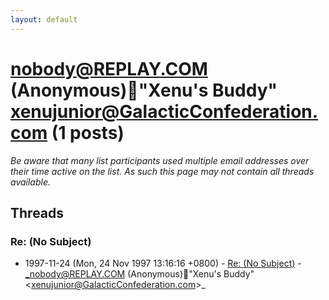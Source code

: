 ```yaml
---
layout: default
---
```


# nobody@REPLAY.COM (Anonymous)"Xenu's Buddy" <xenujunior@GalacticConfederation.com> (1 posts)

_Be aware that many list participants used multiple email addresses over their time active on the list. As such this page may not contain all threads available._

## Threads

### Re: (No Subject)
+ 1997-11-24 (Mon, 24 Nov 1997 13:16:16 +0800) - [Re: (No Subject)](/archive/1997/11/33854016b097da9919774983ff6267cbd40373cbf9c4a576514a78dde0baa218) - _nobody@REPLAY.COM (Anonymous)"Xenu's Buddy" \<xenujunior@GalacticConfederation.com\>_

